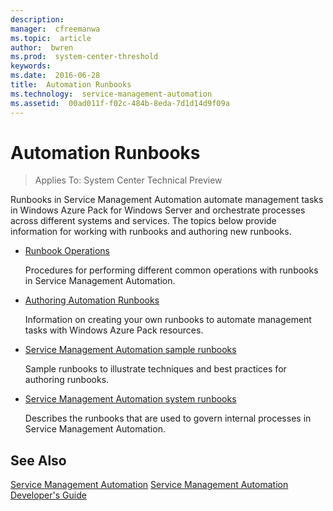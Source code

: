 ```yaml
---
description:  
manager:  cfreemanwa
ms.topic:  article
author:  bwren
ms.prod:  system-center-threshold
keywords:  
ms.date:  2016-06-28
title:  Automation Runbooks
ms.technology:  service-management-automation
ms.assetid:  00ad011f-f02c-484b-8eda-7d1d14d9f09a
---
```


# Automation Runbooks

>Applies To: System Center Technical Preview

Runbooks in Service Management Automation automate management tasks in Windows Azure Pack for Windows Server and orchestrate processes across different systems and services. The topics below provide information for working with runbooks and authoring new runbooks.

-   [Runbook Operations](Runbook-Operations.md)

    Procedures for performing different common operations with runbooks in Service Management Automation.

-   [Authoring Automation Runbooks](Authoring-Automation-Runbooks.md)

    Information on creating your own runbooks to automate management tasks with Windows Azure Pack resources.

-   [Service Management Automation sample runbooks](Service-Management-Automation-sample-runbooks.md)

    Sample runbooks to illustrate techniques and best practices for authoring runbooks.

-   [Service Management Automation system runbooks](Service-Management-Automation-system-runbooks.md)

    Describes the runbooks that are used to govern internal processes in Service Management Automation.

## See Also
[Service Management Automation](../Service-Management-Automation.md)
[Service Management Automation Developer's Guide](http://go.microsoft.com/fwlink/?LinkId=398741)



